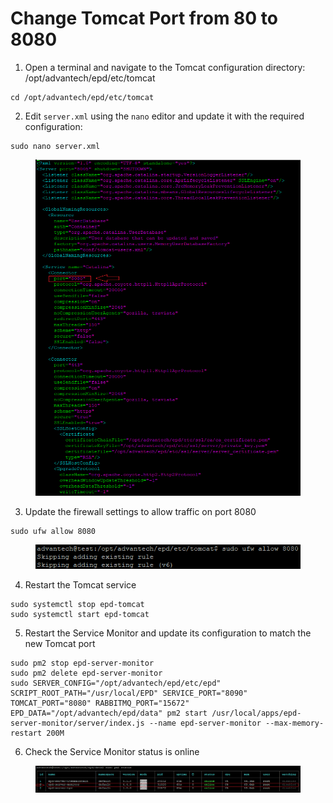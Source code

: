 # Change Tomcat Port from 80 to 8080

1. Open a terminal and navigate to the Tomcat configuration directory: /opt/advantech/epd/etc/tomcat

```
cd /opt/advantech/epd/etc/tomcat
```

2. Edit `server.xml` using the `nano` editor and update it with the required configuration:

```
sudo nano server.xml
```

<figure><img src="../../../.gitbook/assets/未命名 (1).png" alt=""><figcaption></figcaption></figure>

3. Update the firewall settings to allow traffic on port 8080

```
sudo ufw allow 8080
```

<div align="left"><figure><img src="../../../.gitbook/assets/image (456).png" alt=""><figcaption></figcaption></figure></div>

4. Restart the Tomcat service

```
sudo systemctl stop epd-tomcat
sudo systemctl start epd-tomcat
```

5. Restart the Service Monitor and update its configuration to match the new Tomcat port

```
sudo pm2 stop epd-server-monitor
sudo pm2 delete epd-server-monitor
sudo SERVER_CONFIG="/opt/advantech/epd/etc/epd" SCRIPT_ROOT_PATH="/usr/local/EPD" SERVICE_PORT="8090" TOMCAT_PORT="8080" RABBITMQ_PORT="15672" EPD_DATA="/opt/advantech/epd/data" pm2 start /usr/local/apps/epd-server-monitor/server/index.js --name epd-server-monitor --max-memory-restart 200M
```

6. Check the Service Monitor status is online

<figure><img src="../../../.gitbook/assets/image (458).png" alt=""><figcaption></figcaption></figure>
